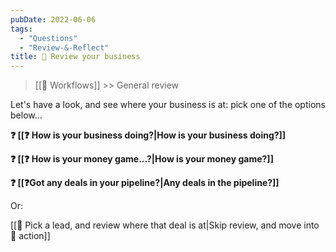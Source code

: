 ```yaml
---
pubDate: 2022-06-06
tags:
  - "Questions"
  - "Review-&-Reflect"
title: 🤔 Review your business
---
```


> [[🔁 Workflows]] >> General review

Let's have a look, and see where your business is at: pick one of the options below...

**❓ [[❓ How is your business doing?|How is your business doing?]]**

**❓ [[❓ How is your money game...?|How is your money game?]]**

**❓ [[❓Got any deals in your pipeline?|Any deals in the pipeline?]]**

Or:

[[🔎 Pick a lead, and review where that deal is at|Skip review, and move into 🚀 action]]
